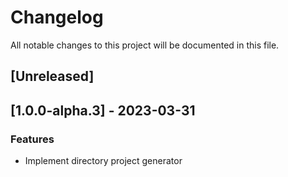 # Changelog

All notable changes to this project will be documented in this file.

## [Unreleased]
## [1.0.0-alpha.3] - 2023-03-31

### Features

- Implement directory project generator

<!-- generated by git-cliff -->
